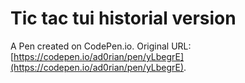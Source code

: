 # Tic tac tui historial version

A Pen created on CodePen.io. Original URL: [https://codepen.io/ad0rian/pen/yLbegrE](https://codepen.io/ad0rian/pen/yLbegrE).


